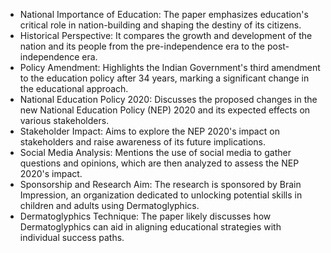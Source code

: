 - National Importance of Education: The paper emphasizes education's critical role in nation-building and shaping the destiny of its citizens.
- Historical Perspective: It compares the growth and development of the nation and its people from the pre-independence era to the post-independence era.
- Policy Amendment: Highlights the Indian Government's third amendment to the education policy after 34 years, marking a significant change in the educational approach.
- National Education Policy 2020: Discusses the proposed changes in the new National Education Policy (NEP) 2020 and its expected effects on various stakeholders.
- Stakeholder Impact: Aims to explore the NEP 2020's impact on stakeholders and raise awareness of its future implications.
- Social Media Analysis: Mentions the use of social media to gather questions and opinions, which are then analyzed to assess the NEP 2020's impact.
- Sponsorship and Research Aim: The research is sponsored by Brain Impression, an organization dedicated to unlocking potential skills in children and adults using Dermatoglyphics.
- Dermatoglyphics Technique: The paper likely discusses how Dermatoglyphics can aid in aligning educational strategies with individual success paths.
